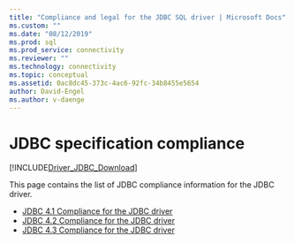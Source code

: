 ```yaml
---
title: "Compliance and legal for the JDBC SQL driver | Microsoft Docs"
ms.custom: ""
ms.date: "08/12/2019"
ms.prod: sql
ms.prod_service: connectivity
ms.reviewer: ""
ms.technology: connectivity
ms.topic: conceptual
ms.assetid: 0ac8dc45-373c-4ac6-92fc-34b8455e5654
author: David-Engel
ms.author: v-daenge
---
```

# JDBC specification compliance
[!INCLUDE[Driver_JDBC_Download](../../includes/driver_jdbc_download.md)]

 This page contains the list of JDBC compliance information for the JDBC driver.

* [JDBC 4.1 Compliance for the JDBC driver](../../connect/jdbc/jdbc-4-1-compliance-for-the-jdbc-driver.md)
* [JDBC 4.2 Compliance for the JDBC driver](../../connect/jdbc/jdbc-4-2-compliance-for-the-jdbc-driver.md)
* [JDBC 4.3 Compliance for the JDBC driver](../../connect/jdbc/jdbc-4-3-compliance-for-the-jdbc-driver.md)
